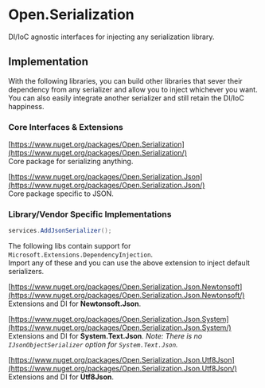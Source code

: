 # Open.Serialization
DI/IoC agnostic interfaces for injecting any serialization library.

## Implementation

With the following libraries, you can build other libraries that sever their dependency from any serializer and allow you to inject whichever you want.  You can also easily integrate another serializer and still retain the DI/IoC happiness.

### Core Interfaces & Extensions

[https://www.nuget.org/packages/Open.Serialization](https://www.nuget.org/packages/Open.Serialization/)  
Core package for serializing anything.

[https://www.nuget.org/packages/Open.Serialization.Json](https://www.nuget.org/packages/Open.Serialization.Json/)  
Core package specific to JSON.

### Library/Vendor Specific Implementations

```cs
services.AddJsonSerializer();
```

The following libs contain support for `Microsoft.Extensions.DependencyInjection`.  
Import any of these and you can use the above extension to inject default serializers.

[https://www.nuget.org/packages/Open.Serialization.Json.Newtonsoft](https://www.nuget.org/packages/Open.Serialization.Json.Newtonsoft/)  
Extensions and DI for **Newtonsoft.Json**.

[https://www.nuget.org/packages/Open.Serialization.Json.System](https://www.nuget.org/packages/Open.Serialization.Json.System/)  
Extensions and DI for **System.Text.Json**.  *Note: There is no `IJsonObjectSerializer` option for `System.Text.Json`.*

[https://www.nuget.org/packages/Open.Serialization.Json.Utf8Json](https://www.nuget.org/packages/Open.Serialization.Json.Utf8Json/)  
Extensions and DI for **Utf8Json**.



